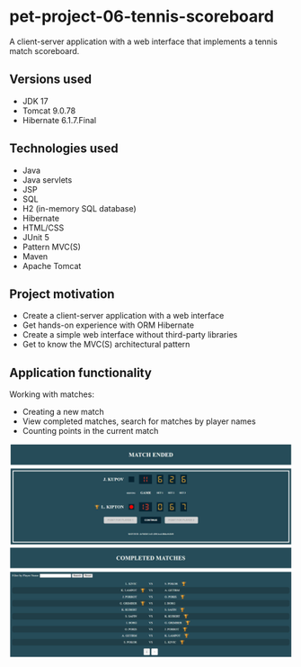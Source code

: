 # pet-project-06-tennis-scoreboard
A client-server application with a web interface that implements a tennis match scoreboard.
<h2>Versions used</h2>
<ul>
    <li>JDK 17</li>
    <li>Tomcat 9.0.78</li>
    <li>Hibernate 6.1.7.Final</li>
</ul>

<h2>Technologies used</h2>
<ul>
  <li>Java</li>
  <li>Java servlets</li>
  <li>JSP</li>
  <li>SQL</li>
  <li>H2 (in-memory SQL database)</li>
  <li>Hibernate</li>
  <li>HTML/CSS</li>
  <li>JUnit 5</li>
  <li>Pattern MVC(S)</li>
  <li>Maven</li>
  <li>Apache Tomcat</li>
</ul>

<h2>Project motivation</h2>
<ul>
    <li>Create a client-server application with a web interface</li>
     <li>Get hands-on experience with ORM Hibernate</li>
     <li>Create a simple web interface without third-party libraries</li>
     <li>Get to know the MVC(S) architectural pattern</li>
</ul>
<h2>Application functionality</h2>
Working with matches:
<ul>
     <li>Creating a new match</li>
     <li>View completed matches, search for matches by player names</li>
     <li>Counting points in the current match</li>
</ul>
<img src="1.jpg">
<img src="2.jpg">